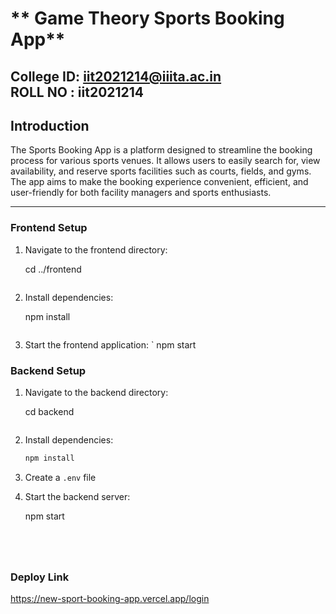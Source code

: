 
#  **  Game Theory Sports Booking App**

**College ID:** iit2021214@iiita.ac.in
<br>
ROLL NO : iit2021214
---
## **Introduction**
The Sports Booking App is a platform designed to streamline the booking process for various sports venues. It allows users to easily search for, view availability, and reserve sports facilities such as courts, fields, and gyms. The app aims to make the booking experience convenient, efficient, and user-friendly for both facility managers and sports enthusiasts.

---


### **Frontend Setup**
1. Navigate to the frontend directory:
   
   cd ../frontend
   ```
2. Install dependencies:

   npm install
   ```
3. Start the frontend application:
   `
   npm start






### **Backend Setup**
1. Navigate to the backend directory:
   
   cd backend
   ```
2. Install dependencies:
   ```bash
   npm install
   ```
3. Create a `.env` file 
   
  

4. Start the backend server:
   
   npm start
   ```
 


   
### **Deploy Link**
https://new-sport-booking-app.vercel.app/login
   

